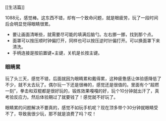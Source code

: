 [[生活篇]]

1088元，感觉棒。这东西不错，却有一个致命问题，就是眼疲劳，玩了一段时间后会明显觉得眼睛很累。

- 要让画面清晰些，就需要尽可能的填满后脑勺。左右挪一挪，找到那个点。
- 面罩可以按压顺时钟偏打开，同样也可以按压逆时针偏打开。可以换面罩下来清洗。
- 手柄连接是按前置键+主键，关机是长按主键。

### 眼睛累
玩了头三天，感觉不错，后面就因为眼睛累和戴得累，这种疲惫感让体验感降低了不少，就不太去玩了。偶尔玩一下还是很棒的，感觉还是很值的。里面有个“超燃一刻”，拳击和双棍都是很好玩的，锻炼效果嘎嘎的好，玩个10分钟就出汗了，真考验反应力。然后体验期过了就要钱了！感觉就不好玩了。

眼睛累的问题解决不要真的，感觉不如玩手机呢？现在顶多带个30分钟就眼睛受不了，导致我很少玩，那不就是浪费了吗？哎！



